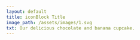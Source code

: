 ```yaml
---
layout: default
title: iconBlock Title
image_path: /assets/images/1.svg
txt: Our delicious chocolate and banana cupcake.
---
```

